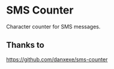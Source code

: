 SMS Counter
=============================

Character counter for SMS messages.


Thanks to
----
https://github.com/danxexe/sms-counter

